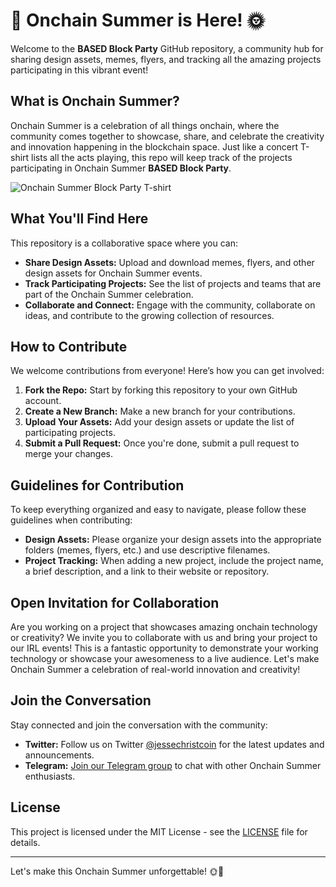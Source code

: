 # 🎉 Onchain Summer is Here! 🌞

Welcome to the **BASED Block Party** GitHub repository, a community hub for sharing design assets, memes, flyers, and tracking all the amazing projects participating in this vibrant event!

## What is Onchain Summer?

Onchain Summer is a celebration of all things onchain, where the community comes together to showcase, share, and celebrate the creativity and innovation happening in the blockchain space. Just like a concert T-shirt lists all the acts playing, this repo will keep track of the projects participating in Onchain Summer **BASED Block Party**.

![Onchain Summer Block Party T-shirt](design0.png)


## What You'll Find Here

This repository is a collaborative space where you can:
- **Share Design Assets:** Upload and download memes, flyers, and other design assets for Onchain Summer events.
- **Track Participating Projects:** See the list of projects and teams that are part of the Onchain Summer celebration.
- **Collaborate and Connect:** Engage with the community, collaborate on ideas, and contribute to the growing collection of resources.

## How to Contribute

We welcome contributions from everyone! Here’s how you can get involved:

1. **Fork the Repo:** Start by forking this repository to your own GitHub account.
2. **Create a New Branch:** Make a new branch for your contributions.
3. **Upload Your Assets:** Add your design assets or update the list of participating projects.
4. **Submit a Pull Request:** Once you're done, submit a pull request to merge your changes.

## Guidelines for Contribution

To keep everything organized and easy to navigate, please follow these guidelines when contributing:
- **Design Assets:** Please organize your design assets into the appropriate folders (memes, flyers, etc.) and use descriptive filenames.
- **Project Tracking:** When adding a new project, include the project name, a brief description, and a link to their website or repository.

## Open Invitation for Collaboration

Are you working on a project that showcases amazing onchain technology or creativity? We invite you to collaborate with us and bring your project to our IRL events! This is a fantastic opportunity to demonstrate your working technology or showcase your awesomeness to a live audience. Let's make Onchain Summer a celebration of real-world innovation and creativity!

## Join the Conversation

Stay connected and join the conversation with the community:
- **Twitter:** Follow us on Twitter [@jessechristcoin](https://twitter.com/jessechristcoin) for the latest updates and announcements.
- **Telegram:** [Join our Telegram group](https://t.me/+h9EmSLllQQcwNmQx) to chat with other Onchain Summer enthusiasts.

## License

This project is licensed under the MIT License - see the [LICENSE](LICENSE) file for details.

---

Let's make this Onchain Summer unforgettable! 🌞🚀

